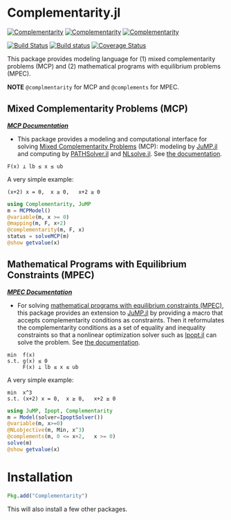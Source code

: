 # Complementarity.jl

[![Complementarity](http://pkg.julialang.org/badges/Complementarity_0.4.svg)](http://pkg.julialang.org/?pkg=Complementarity)
[![Complementarity](http://pkg.julialang.org/badges/Complementarity_0.5.svg)](http://pkg.julialang.org/?pkg=Complementarity)
[![Complementarity](http://pkg.julialang.org/badges/Complementarity_0.6.svg)](http://pkg.julialang.org/?pkg=Complementarity)


[![Build Status](https://travis-ci.org/chkwon/Complementarity.jl.svg?branch=master)](https://travis-ci.org/chkwon/Complementarity.jl)
[![Build status](https://ci.appveyor.com/api/projects/status/pcb5nb5tsstueq1f?svg=true)](https://ci.appveyor.com/project/chkwon/complementarity-jl)
[![Coverage Status](https://coveralls.io/repos/github/chkwon/Complementarity.jl/badge.svg?branch=master)](https://coveralls.io/github/chkwon/Complementarity.jl?branch=master)

This package provides modeling language for (1) mixed complementarity problems (MCP) and (2) mathematical programs with equilibrium problems (MPEC).

**NOTE** `@complmentarity` for MCP and `@complements` for MPEC.

## Mixed Complementarity Problems (MCP)

***[MCP Documentation](MCP.md)***

- This package provides a modeling and computational interface for solving [Mixed Complementarity Problems](https://en.wikipedia.org/wiki/Mixed_complementarity_problem) (MCP): modeling by [JuMP.jl](https://github.com/JuliaOpt/JuMP.jl) and computing by [PATHSolver.jl](https://github.com/chkwon/PATHSolver.jl) and [NLsolve.jl](https://github.com/EconForge/NLsolve.jl). See [the documentation](MCP.md).

```
F(x) ⟂ lb ≤ x ≤ ub
```

A very simple example:
```
(x+2) x = 0,  x ≥ 0,   x+2 ≥ 0
```

```julia
using Complementarity, JuMP
m = MCPModel()
@variable(m, x >= 0)
@mapping(m, F, x+2)
@complementarity(m, F, x)
status = solveMCP(m)
@show getvalue(x)
```


## Mathematical Programs with Equilibrium Constraints (MPEC)

***[MPEC Documentation](MPEC.md)***

- For solving [mathematical programs with equilibrium constraints (MPEC)](https://en.wikipedia.org/wiki/Mathematical_programming_with_equilibrium_constraints), this package provides an extension to [JuMP.jl](https://github.com/JuliaOpt/JuMP.jl) by providing a macro that accepts complementarity conditions as constraints.  Then it reformulates the complementarity conditions as a set of equality and inequality constraints so that a nonlinear optimization solver such as [Ipopt.jl](https://github.com/JuliaOpt/Ipopt.jl) can solve the problem. See [the documentation](MPEC.md).

```
min  f(x)
s.t. g(x) ≤ 0
     F(x) ⟂ lb ≤ x ≤ ub
```

A very simple example:
```
min  x^3
s.t. (x+2) x = 0,  x ≥ 0,   x+2 ≥ 0
```

```julia
using JuMP, Ipopt, Complementarity
m = Model(solver=IpoptSolver())
@variable(m, x>=0)
@NLobjective(m, Min, x^3)
@complements(m, 0 <= x+2,   x >= 0)
solve(m)
@show getvalue(x)
```

# Installation

```julia
Pkg.add("Complementarity")
```

This will also install a few other packages.
